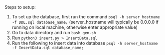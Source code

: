 Steps to setup:
1. To set up the database, first run the command  `psql -h server_hostname -f DDL.sql database_name;` (server_hostname will typically be 0.0.0.0 if running on local machine, otherwise enter appropriate value)
2. Go to data directory and run `bash gen.sh`
3. Run `python3 insert.py > InsertData.sql`
4. Run the following to insert data into database `psql -h server_hostname -f InsertData.sql database_name;`